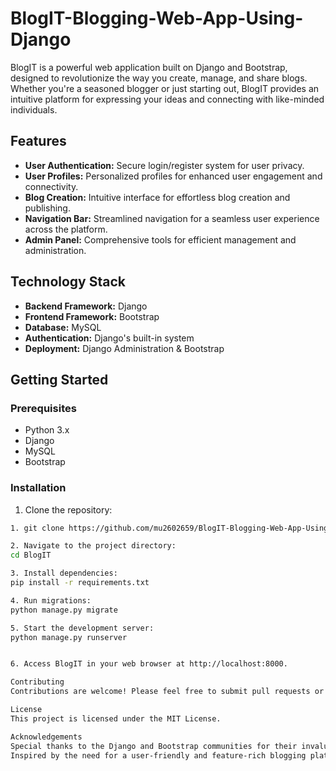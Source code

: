 # BlogIT-Blogging-Web-App-Using-Django

BlogIT is a powerful web application built on Django and Bootstrap, designed to revolutionize the way you create, manage, and share blogs. Whether you're a seasoned blogger or just starting out, BlogIT provides an intuitive platform for expressing your ideas and connecting with like-minded individuals.

## Features

- **User Authentication:** Secure login/register system for user privacy.
- **User Profiles:** Personalized profiles for enhanced user engagement and connectivity.
- **Blog Creation:** Intuitive interface for effortless blog creation and publishing.
- **Navigation Bar:** Streamlined navigation for a seamless user experience across the platform.
- **Admin Panel:** Comprehensive tools for efficient management and administration.

## Technology Stack

- **Backend Framework:** Django
- **Frontend Framework:** Bootstrap
- **Database:** MySQL
- **Authentication:** Django's built-in system
- **Deployment:** Django Administration & Bootstrap

## Getting Started

### Prerequisites

- Python 3.x
- Django
- MySQL
- Bootstrap

### Installation

1. Clone the repository:

```bash
1. git clone https://github.com/mu2602659/BlogIT-Blogging-Web-App-Using-Django.git

2. Navigate to the project directory:
cd BlogIT

3. Install dependencies:
pip install -r requirements.txt

4. Run migrations:
python manage.py migrate

5. Start the development server:
python manage.py runserver


6. Access BlogIT in your web browser at http://localhost:8000.

Contributing
Contributions are welcome! Please feel free to submit pull requests or open issues for any bugs or feature requests.

License
This project is licensed under the MIT License.

Acknowledgements
Special thanks to the Django and Bootstrap communities for their invaluable contributions to open-source software.
Inspired by the need for a user-friendly and feature-rich blogging platform, BlogIT aims to empower bloggers and content creators worldwide.
